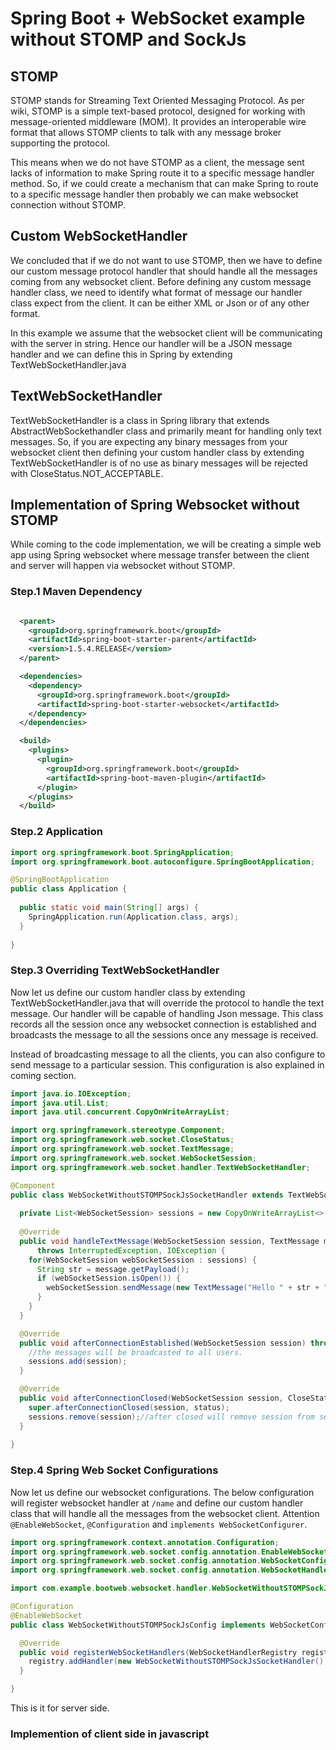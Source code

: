 # Spring Boot + WebSocket example without STOMP and SockJs

## STOMP

STOMP stands for Streaming Text Oriented Messaging Protocol. As per wiki, STOMP is a simple text-based protocol, designed for working with message-oriented middleware (MOM). It provides an interoperable wire format that allows STOMP clients to talk with any message broker supporting the protocol.

This means when we do not have STOMP as a client, the message sent lacks of information to make Spring route it to a specific message handler method. So, if we could create a mechanism that can make Spring to route to a specific message handler then probably we can make websocket connection without STOMP.

## Custom WebSocketHandler

We concluded that if we do not want to use STOMP, then we have to define our custom message protocol handler that should handle all the messages coming from any websocket client. Before defining any custom message handler class, we need to identify what format of message our handler class expect from the client. It can be either XML or Json or of any other format.

In this example we assume that the websocket client will be communicating with the server in string. Hence our handler will be a JSON message handler and we can define this in Spring by extending TextWebSocketHandler.java


## TextWebSocketHandler

TextWebSocketHandler is a class in Spring library that extends AbstractWebSockethandler class and primarily meant for handling only text messages. So, if you are expecting any binary messages from your websocket client then defining your custom handler class by extending TextWebSocketHandler is of no use as binary messages will be rejected with CloseStatus.NOT_ACCEPTABLE.

## Implementation of Spring Websocket without STOMP

While coming to the code implementation, we will be creating a simple web app using Spring websocket where message transfer between the client and server will happen via websocket without STOMP. 

### Step.1 Maven Dependency

```xml

  <parent>
	<groupId>org.springframework.boot</groupId>
	<artifactId>spring-boot-starter-parent</artifactId>
	<version>1.5.4.RELEASE</version>
  </parent>

  <dependencies>
    <dependency>
      <groupId>org.springframework.boot</groupId>
      <artifactId>spring-boot-starter-websocket</artifactId>
    </dependency>
  </dependencies>

  <build>
    <plugins>
      <plugin>
        <groupId>org.springframework.boot</groupId>
        <artifactId>spring-boot-maven-plugin</artifactId>
      </plugin>
    </plugins>
  </build>
```

### Step.2 Application

```java
import org.springframework.boot.SpringApplication;
import org.springframework.boot.autoconfigure.SpringBootApplication;

@SpringBootApplication
public class Application {
  
  public static void main(String[] args) {
    SpringApplication.run(Application.class, args);
  }
  
}
```

### Step.3 Overriding TextWebSocketHandler

Now let us define our custom handler class by extending TextWebSocketHandler.java that will override the protocol to handle the text message. Our handler will be capable of handling Json message. This class records all the session once any websocket connection is established and broadcasts the message to all the sessions once any message is received.

Instead of broadcasting message to all the clients, you can also configure to send message to a particular session. This configuration is also explained in coming section.

```java
import java.io.IOException;
import java.util.List;
import java.util.concurrent.CopyOnWriteArrayList;

import org.springframework.stereotype.Component;
import org.springframework.web.socket.CloseStatus;
import org.springframework.web.socket.TextMessage;
import org.springframework.web.socket.WebSocketSession;
import org.springframework.web.socket.handler.TextWebSocketHandler;

@Component
public class WebSocketWithoutSTOMPSockJsSocketHandler extends TextWebSocketHandler {
  
  private List<WebSocketSession> sessions = new CopyOnWriteArrayList<>();
  
  @Override
  public void handleTextMessage(WebSocketSession session, TextMessage message)
      throws InterruptedException, IOException {
    for(WebSocketSession webSocketSession : sessions) {
      String str = message.getPayload();
      if (webSocketSession.isOpen()) {
        webSocketSession.sendMessage(new TextMessage("Hello " + str + " !"));
      }
    }
  }

  @Override
  public void afterConnectionEstablished(WebSocketSession session) throws Exception {
    //the messages will be broadcasted to all users.
    sessions.add(session);
  }

  @Override
  public void afterConnectionClosed(WebSocketSession session, CloseStatus status) throws Exception {
    super.afterConnectionClosed(session, status);
    sessions.remove(session);//after closed will remove session from sessions.
  }
  
}
```

### Step.4 Spring Web Socket Configurations

Now let us define our websocket configurations. The below configuration will register websocket handler at `/name` and define our custom handler class that will handle all the messages from the websocket client. Attention `@EnableWebSocket`, `@Configuration` and `implements WebSocketConfigurer`.

```java
import org.springframework.context.annotation.Configuration;
import org.springframework.web.socket.config.annotation.EnableWebSocket;
import org.springframework.web.socket.config.annotation.WebSocketConfigurer;
import org.springframework.web.socket.config.annotation.WebSocketHandlerRegistry;

import com.example.bootweb.websocket.handler.WebSocketWithoutSTOMPSockJsSocketHandler;

@Configuration
@EnableWebSocket
public class WebSocketWithoutSTOMPSockJsConfig implements WebSocketConfigurer {

  @Override
  public void registerWebSocketHandlers(WebSocketHandlerRegistry registry) {
    registry.addHandler(new WebSocketWithoutSTOMPSockJsSocketHandler(), "/name");
  }

}
```

This is it for server side. 

### Implemention of client side in javascript


